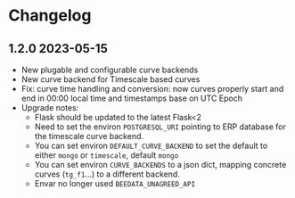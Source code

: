 # Changelog

## 1.2.0 2023-05-15

- New plugable and configurable curve backends
- New curve backend for Timescale based curves
- Fix: curve time handling and conversion: now curves properly
  start and end in 00:00 local time and timestamps base on UTC Epoch
- Upgrade notes:
    - Flask should be updated to the latest Flask<2
    - Need to set the environ `POSTGRESQL_URI` pointing to ERP database
    for the timescale curve backend.
    - You can set environ `DEFAULT_CURVE_BACKEND` to set the default
    to either `mongo` or `timescale`, default `mongo`
    - You can set environ `CURVE_BACKENDS` to a json dict, mapping
    concrete curves (`tg_f1`...) to a different backend.
    - Envar no longer used `BEEDATA_UNAGREED_API`

